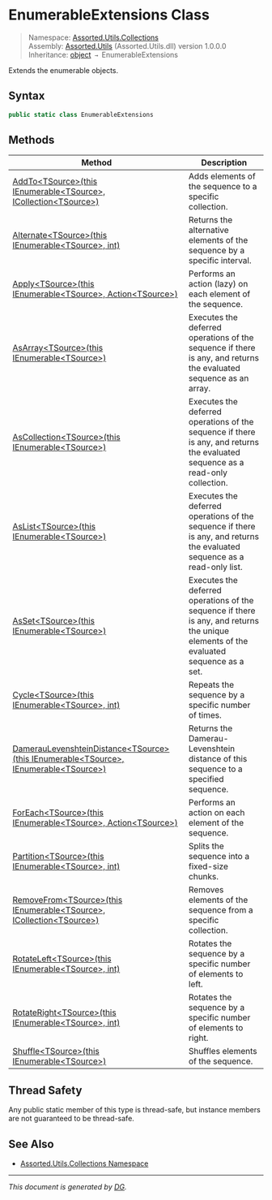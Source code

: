 ﻿# EnumerableExtensions Class

> Namespace: [Assorted.Utils.Collections](_toc.Assorted.Utils.md#Assorted.Utils.Collections%20Namespace)\
> Assembly: [Assorted.Utils](_toc.Assorted.Utils.md) (Assorted.Utils.dll) version 1.0.0.0\
> Inheritance: [object](https://docs.microsoft.com/en-us/dotnet/api/system.object) `→` EnumerableExtensions

Extends the enumerable objects.

## Syntax

```csharp
public static class EnumerableExtensions
```

## Methods

Method | Description
--- | ---
[AddTo\<TSource>(this IEnumerable\<TSource>, ICollection\<TSource>)](Assorted.Utils.Collections.EnumerableExtensions.AddTo.md) | Adds elements of the sequence to a specific collection.
[Alternate\<TSource>(this IEnumerable\<TSource>, int)](Assorted.Utils.Collections.EnumerableExtensions.Alternate.md) | Returns the alternative elements of the sequence by a specific interval.
[Apply\<TSource>(this IEnumerable\<TSource>, Action\<TSource>)](Assorted.Utils.Collections.EnumerableExtensions.Apply.md) | Performs an action (lazy) on each element of the sequence.
[AsArray\<TSource>(this IEnumerable\<TSource>)](Assorted.Utils.Collections.EnumerableExtensions.AsArray.md) | Executes the deferred operations of the sequence if there is any, and returns the evaluated sequence as an array.
[AsCollection\<TSource>(this IEnumerable\<TSource>)](Assorted.Utils.Collections.EnumerableExtensions.AsCollection.md) | Executes the deferred operations of the sequence if there is any, and returns the evaluated sequence as a read-only collection.
[AsList\<TSource>(this IEnumerable\<TSource>)](Assorted.Utils.Collections.EnumerableExtensions.AsList.md) | Executes the deferred operations of the sequence if there is any, and returns the evaluated sequence as a read-only list.
[AsSet\<TSource>(this IEnumerable\<TSource>)](Assorted.Utils.Collections.EnumerableExtensions.AsSet.md) | Executes the deferred operations of the sequence if there is any, and returns the unique elements of the evaluated sequence as a set.
[Cycle\<TSource>(this IEnumerable\<TSource>, int)](Assorted.Utils.Collections.EnumerableExtensions.Cycle.md) | Repeats the sequence by a specific number of times.
[DamerauLevenshteinDistance\<TSource>(this IEnumerable\<TSource>, IEnumerable\<TSource>)](Assorted.Utils.Collections.EnumerableExtensions.DamerauLevenshteinDistance.md) | Returns the Damerau-Levenshtein distance of this sequence to a specified sequence.
[ForEach\<TSource>(this IEnumerable\<TSource>, Action\<TSource>)](Assorted.Utils.Collections.EnumerableExtensions.ForEach.md) | Performs an action on each element of the sequence.
[Partition\<TSource>(this IEnumerable\<TSource>, int)](Assorted.Utils.Collections.EnumerableExtensions.Partition.md) | Splits the sequence into a fixed-size chunks.
[RemoveFrom\<TSource>(this IEnumerable\<TSource>, ICollection\<TSource>)](Assorted.Utils.Collections.EnumerableExtensions.RemoveFrom.md) | Removes elements of the sequence from a specific collection.
[RotateLeft\<TSource>(this IEnumerable\<TSource>, int)](Assorted.Utils.Collections.EnumerableExtensions.RotateLeft.md) | Rotates the sequence by a specific number of elements to left.
[RotateRight\<TSource>(this IEnumerable\<TSource>, int)](Assorted.Utils.Collections.EnumerableExtensions.RotateRight.md) | Rotates the sequence by a specific number of elements to right.
[Shuffle\<TSource>(this IEnumerable\<TSource>)](Assorted.Utils.Collections.EnumerableExtensions.Shuffle.md) | Shuffles elements of the sequence.

## Thread Safety

Any public static member of this type is thread\-safe, but instance members are not guaranteed to be thread\-safe.

## See Also

- [Assorted.Utils.Collections Namespace](_toc.Assorted.Utils.md#Assorted.Utils.Collections%20Namespace)

---

_This document is generated by [DG](https://github.com/Khojasteh/dg)._
